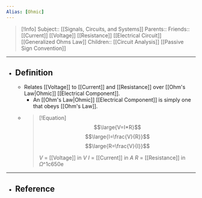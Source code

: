 ```yaml
---
Alias: [Ohmic]
---
```

> [!Info]
> Subject:: [[Signals, Circuits, and Systems]]
> Parents:: 
> Friends:: [[Current]] [[Voltage]] [[Resistance]] [[Electrical Circuit]] [[Generalized Ohms Law]]
> Children:: [[Circuit Analysis]] [[Passive Sign Convention]]
---
- ## Definition
	- Relates [[Voltage]] to [[Current]] and [[Resistance]] over [[Ohm's Law|Ohmic]] [[Electrical Component]].
		- An [[Ohm's Law|Ohmic]] [[Electrical Component]] is simply one that obeys [[Ohm's Law]].
	- > [!Equation]
        >$$\large{V=I*R}$$
        >$$\large{I=\frac{V}{R}}$$
        >$$\large{R=\frac{V}{I}}$$
        >
        >$V$ = [[Voltage]] in $V$
        >$I$ = [[Current]] in $A$
        >$R$ = [[Resistance]] in $\Omega$^1c650e
---
- ## Reference